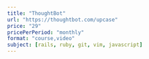 ```yaml
---
title: "ThoughtBot"
url: "https://thoughtbot.com/upcase"
price: "29"
pricePerPeriod: "monthly"
format: "course,video"
subject: [rails, ruby, git, vim, javascript]
---
```

